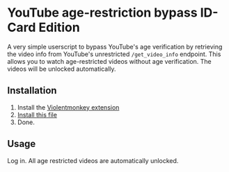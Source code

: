 # YouTube age-restriction bypass ID-Card Edition

A very simple userscript to bypass YouTube's age verification by retrieving the video info from YouTube's unrestricted ``/get_video_info`` endpoint. This allows you to watch age-restricted videos without age verification. The videos will be unlocked automatically.

## Installation
1. Install the [Violentmonkey extension](https://violentmonkey.github.io/)
2. [Install this file](https://github.com/ata-star/yt-age-bypass/raw/main/age-bypass.user.js)
3. Done.

## Usage
Log in. All age restricted videos are automatically unlocked.


